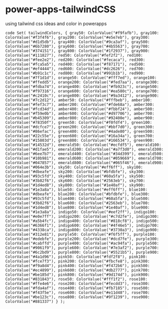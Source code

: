 # power-apps-tailwindCSS
using tailwind css ideas and color in powerapps

`code
Set(
    tailwindColors,
    {
        gray50: ColorValue("#f9fafb"),
        gray100: ColorValue("#f3f4f6"),
        gray200: ColorValue("#e5e7eb"),
        gray300: ColorValue("#d1d5db"),
        gray400: ColorValue("#9ca3af"),
        gray500: ColorValue("#6b7280"),
        gray600: ColorValue("#4b5563"),
        gray700: ColorValue("#374151"),
        gray800: ColorValue("#1f2937"),
        gray900: ColorValue("#111827"),
        red50: ColorValue("#fef2f2"),
        red100: ColorValue("#fee2e2"),
        red200: ColorValue("#fecaca"),
        red300: ColorValue("#fca5a5"),
        red400: ColorValue("#f87171"),
        red500: ColorValue("#ef4444"),
        red600: ColorValue("#dc2626"),
        red700: ColorValue("#b91c1c"),
        red800: ColorValue("#991b1b"),
        red900: ColorValue("#7f1d1d"),
        orange50: ColorValue("#fff7ed"),
        orange100: ColorValue("#ffedd5"),
        orange200: ColorValue("#fed7aa"),
        orange300: ColorValue("#fdba74"),
        orange400: ColorValue("#fb923c"),
        orange500: ColorValue("#f97316"),
        orange600: ColorValue("#ea580c"),
        orange700: ColorValue("#c2410c"),
        orange800: ColorValue("#9a3412"),
        orange900: ColorValue("#7c2d12"),
        amber50: ColorValue("#fffbeb"),
        amber100: ColorValue("#fef3c7"),
        amber200: ColorValue("#fde68a"),
        amber300: ColorValue("#fcd34d"),
        amber400: ColorValue("#fbbf24"),
        amber500: ColorValue("#f59e0b"),
        amber600: ColorValue("#d97706"),
        amber700: ColorValue("#b45309"),
        amber800: ColorValue("#92400e"),
        amber900: ColorValue("#78350f"),
        green50: ColorValue("#f0fdf4"),
        green100: ColorValue("#dcfce7"),
        green200: ColorValue("#bbf7d0"),
        green300: ColorValue("#86efac"),
        green400: ColorValue("#4ade80"),
        green500: ColorValue("#22c55e"),
        green600: ColorValue("#16a34a"),
        green700: ColorValue("#15803d"),
        green800: ColorValue("#166534"),
        green900: ColorValue("#14532d"),
        emerald50: ColorValue("#ecfdf5"),
        emerald100: ColorValue("#d1fae5"),
        emerald200: ColorValue("#a7f3d0"),
        emerald300: ColorValue("#6ee7b7"),
        emerald400: ColorValue("#34d399"),
        emerald500: ColorValue("#10b981"),
        emerald600: ColorValue("#059669"),
        emerald700: ColorValue("#047857"),
        emerald800: ColorValue("#065f46"),
        emerald900: ColorValue("#064e3b"),
        sky50: ColorValue("#eff6ff"),
        sky100: ColorValue("#dbeafe"),
        sky200: ColorValue("#bfdbfe"),
        sky300: ColorValue("#93c5fd"),
        sky400: ColorValue("#60a5fa"),
        sky500: ColorValue("#3b82f6"),
        sky600: ColorValue("#2563eb"),
        sky700: ColorValue("#1d4ed8"),
        sky800: ColorValue("#1e40af"),
        sky900: ColorValue("#1e3a8a"),
        blue50: ColorValue("#eff6ff"),
        blue100: ColorValue("#dbeafe"),
        blue200: ColorValue("#bfdbfe"),
        blue300: ColorValue("#93c5fd"),
        blue400: ColorValue("#60a5fa"),
        blue500: ColorValue("#3b82f6"),
        blue600: ColorValue("#2563eb"),
        blue700: ColorValue("#1d4ed8"),
        blue800: ColorValue("#1e40af"),
        blue900: ColorValue("#1e3a8a"),
        indigo50: ColorValue("#eef2ff"),
        indigo100: ColorValue("#e0e7ff"),
        indigo200: ColorValue("#c7d2fe"),
        indigo300: ColorValue("#a5b4fc"),
        indigo400: ColorValue("#818cf8"),
        indigo500: ColorValue("#6366f1"),
        indigo600: ColorValue("#4f46e5"),
        indigo700: ColorValue("#4338ca"),
        indigo800: ColorValue("#3730a3"),
        indigo900: ColorValue("#312e81"),
        purple50: ColorValue("#f6f5ff"),
        purple100: ColorValue("#edebfe"),
        purple200: ColorValue("#dcd7fe"),
        purple300: ColorValue("#cabffd"),
        purple400: ColorValue("#ac94fa"),
        purple500: ColorValue("#9061f9"),
        purple600: ColorValue("#7e3af2"),
        purple700: ColorValue("#6c2bd9"),
        purple800: ColorValue("#5521b5"),
        purple900: ColorValue("#4a1d96"),
        pink50: ColorValue("#fdf2f8"),
        pink100: ColorValue("#fce7f3"),
        pink200: ColorValue("#fbcfe8"),
        pink300: ColorValue("#f9a8d4"),
        pink400: ColorValue("#f472b6"),
        pink500: ColorValue("#ec4899"),
        pink600: ColorValue("#db2777"),
        pink700: ColorValue("#be185d"),
        pink800: ColorValue("#9d174d"),
        pink900: ColorValue("#831843"),
        rose50: ColorValue("#fff1f2"),
        rose100: ColorValue("#ffe4e6"),
        rose200: ColorValue("#fecdd3"),
        rose300: ColorValue("#fda4af"),
        rose400: ColorValue("#fb7185"),
        rose500: ColorValue("#f43f5e"),
        rose600: ColorValue("#e11d48"),
        rose700: ColorValue("#be123c"),
        rose800: ColorValue("#9f1239"),
        rose900: ColorValue("#881337")
    }
);
`
